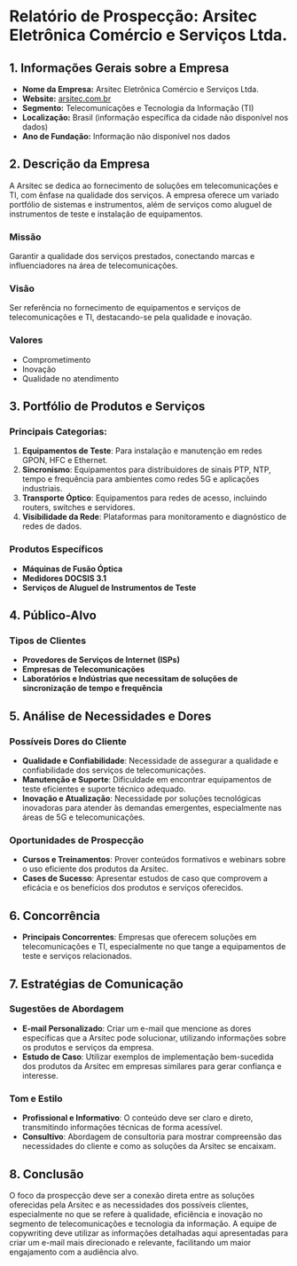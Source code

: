 # Relatório de Prospecção: Arsitec Eletrônica Comércio e Serviços Ltda.

## 1. Informações Gerais sobre a Empresa
- **Nome da Empresa:** Arsitec Eletrônica Comércio e Serviços Ltda.
- **Website:** [arsitec.com.br](http://www.arsitec.com.br)
- **Segmento:** Telecomunicações e Tecnologia da Informação (TI)
- **Localização:** Brasil (informação específica da cidade não disponível nos dados)
- **Ano de Fundação:** Informação não disponível nos dados

## 2. Descrição da Empresa
A Arsitec se dedica ao fornecimento de soluções em telecomunicações e TI, com ênfase na qualidade dos serviços. A empresa oferece um variado portfólio de sistemas e instrumentos, além de serviços como aluguel de instrumentos de teste e instalação de equipamentos.

### Missão
Garantir a qualidade dos serviços prestados, conectando marcas e influenciadores na área de telecomunicações.

### Visão
Ser referência no fornecimento de equipamentos e serviços de telecomunicações e TI, destacando-se pela qualidade e inovação.

### Valores
- Comprometimento
- Inovação
- Qualidade no atendimento

## 3. Portfólio de Produtos e Serviços
### Principais Categorias:
1. **Equipamentos de Teste**: Para instalação e manutenção em redes GPON, HFC e Ethernet.
2. **Sincronismo**: Equipamentos para distribuidores de sinais PTP, NTP, tempo e frequência para ambientes como redes 5G e aplicações industriais.
3. **Transporte Óptico**: Equipamentos para redes de acesso, incluindo routers, switches e servidores.
4. **Visibilidade da Rede**: Plataformas para monitoramento e diagnóstico de redes de dados.

### Produtos Específicos
- **Máquinas de Fusão Óptica**
- **Medidores DOCSIS 3.1**
- **Serviços de Aluguel de Instrumentos de Teste**

## 4. Público-Alvo
### Tipos de Clientes
- **Provedores de Serviços de Internet (ISPs)**
- **Empresas de Telecomunicações**
- **Laboratórios e Indústrias que necessitam de soluções de sincronização de tempo e frequência**

## 5. Análise de Necessidades e Dores
### Possíveis Dores do Cliente
- **Qualidade e Confiabilidade**: Necessidade de assegurar a qualidade e confiabilidade dos serviços de telecomunicações.
- **Manutenção e Suporte**: Dificuldade em encontrar equipamentos de teste eficientes e suporte técnico adequado.
- **Inovação e Atualização**: Necessidade por soluções tecnológicas inovadoras para atender às demandas emergentes, especialmente nas áreas de 5G e telecomunicações.

### Oportunidades de Prospecção
- **Cursos e Treinamentos**: Prover conteúdos formativos e webinars sobre o uso eficiente dos produtos da Arsitec.
- **Cases de Sucesso**: Apresentar estudos de caso que comprovem a eficácia e os benefícios dos produtos e serviços oferecidos.

## 6. Concorrência
- **Principais Concorrentes**: Empresas que oferecem soluções em telecomunicações e TI, especialmente no que tange a equipamentos de teste e serviços relacionados.

## 7. Estratégias de Comunicação
### Sugestões de Abordagem
- **E-mail Personalizado**: Criar um e-mail que mencione as dores específicas que a Arsitec pode solucionar, utilizando informações sobre os produtos e serviços da empresa.
- **Estudo de Caso**: Utilizar exemplos de implementação bem-sucedida dos produtos da Arsitec em empresas similares para gerar confiança e interesse.

### Tom e Estilo
- **Profissional e Informativo**: O conteúdo deve ser claro e direto, transmitindo informações técnicas de forma acessível.
- **Consultivo**: Abordagem de consultoria para mostrar compreensão das necessidades do cliente e como as soluções da Arsitec se encaixam.

## 8. Conclusão
O foco da prospecção deve ser a conexão direta entre as soluções oferecidas pela Arsitec e as necessidades dos possíveis clientes, especialmente no que se refere à qualidade, eficiência e inovação no segmento de telecomunicações e tecnologia da informação. A equipe de copywriting deve utilizar as informações detalhadas aqui apresentadas para criar um e-mail mais direcionado e relevante, facilitando um maior engajamento com a audiência alvo.